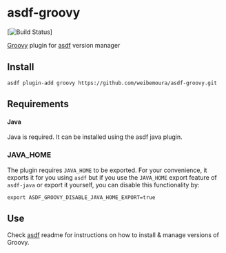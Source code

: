 # asdf-groovy

[![Build Status](https://github.com/weibemoura/asdf-groovy/actions/workflows/asdf.yml/badge.svg)]

[Groovy](http://groovy-lang.org/) plugin for [asdf](https://github.com/asdf-vm/asdf) version manager


## Install

```shell
asdf plugin-add groovy https://github.com/weibemoura/asdf-groovy.git
```

## Requirements

#### Java

Java is required. It can be installed using the asdf java plugin.

### JAVA_HOME

The plugin requires `JAVA_HOME` to be exported. For your convenience, it exports it for you using `asdf` but if you use the `JAVA_HOME` export feature of `asdf-java` or export it yourself, you can disable this functionality by:  
```shell
export ASDF_GROOVY_DISABLE_JAVA_HOME_EXPORT=true
```

## Use

Check [asdf](https://github.com/asdf-vm/asdf) readme for instructions on how to install & manage versions of Groovy.

